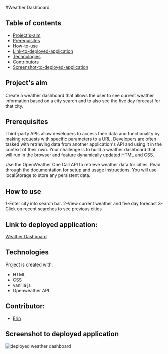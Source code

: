 
#Weather Dashboard


## Table of contents
* [Project's-aim](#project's-aim)
* [Prerequisites](#Prerequisites)
* [How-to-use](#how-to-use)
* [Link-to-deployed-application](#link-to-deployed-application)
* [Technologies](#technologies)
* [Contributors](#contributors)
* [Screenshot-to-deployed-application](#screenshot-to-deployed-application)



## Project's aim
Create a weather dashboard that allows the user to see current weather information based on a city search and to also see the five day forecast for that city. 


## Prerequisites

 Third-party APIs allow developers to access their data and functionality by making requests with specific parameters to a URL. Developers are often tasked with retrieving data from another application's API and using it in the context of their own. Your challenge is to build a weather dashboard that will run in the browser and feature dynamically updated HTML and CSS.

Use the OpenWeather One Call API to retrieve weather data for cities. Read through the documentation for setup and usage instructions. You will use localStorage to store any persistent data.


## How to use
1-Enter city into search bar. 
2-View current weather and five day forecast
3-Click on recent searches to see previous cities


## Link to deployed application:
[Weather Dashboard](https://github.com/eeblaize2/weather_dashboard)


## Technologies
Project is created with:
* HTML 
* CSS 
* vanilla js
* Openweather API


## Contributor:
* [Erin](https://github.com/eeblaize2)


## Screenshot to deployed application
![deployed weather dashboard](https://user-images.githubusercontent.com/77705971/120247918-08fac800-c22a-11eb-8c8e-398730431178.PNG)